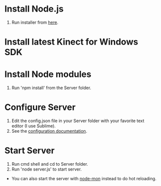 # Install Node.js
1. Run installer from [here](http://nodejs.org/).

# Install latest Kinect for Windows SDK

# Install Node modules
1. Run 'npm install' from the Server folder.

# Configure Server
1. Edit the config.json file in your Server folder with your favorite text editor (I use Sublime).
2. See the [configuration documentation](config/README.md).

# Start Server
1. Run cmd shell and cd to Server folder.
2. Run 'node server.js' to start server.
  * You can also start the server with [node-mon](https://github.com/remy/nodemon) instead to do hot reloading.

